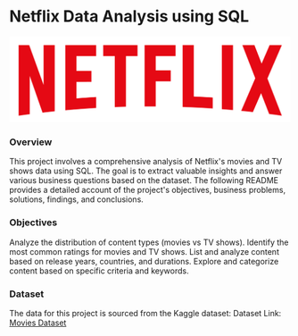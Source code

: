 # Netflix Data Analysis using SQL

<IMG SRC = 'logo.png'>

<h3>Overview</h3>
This project involves a comprehensive analysis of Netflix's movies and TV shows data using SQL. The goal is to extract valuable insights and answer various business questions based on the dataset. The following README provides a detailed account of the project's objectives, business problems, solutions, findings, and conclusions.

<h3>Objectives</h3>
Analyze the distribution of content types (movies vs TV shows).
Identify the most common ratings for movies and TV shows.
List and analyze content based on release years, countries, and durations.
Explore and categorize content based on specific criteria and keywords.

<h3>Dataset</h3>
The data for this project is sourced from the Kaggle dataset:
Dataset Link: <a href = "https://github.com/sonalipatil2911/Netflix_data_analysis/blob/main/analysis.sql">Movies Dataset</a>

